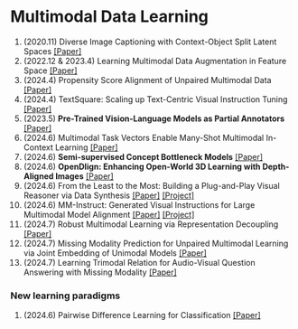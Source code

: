 # Multimodal Data Learning

1. (2020.11) Diverse Image Captioning with Context-Object Split Latent Spaces [[Paper]](https://arxiv.org/pdf/2011.00966)
2. (2022.12 & 2023.4) Learning Multimodal Data Augmentation in Feature Space [[Paper]](https://arxiv.org/abs/2212.14453)
3. (2024.4) Propensity Score Alignment of Unpaired Multimodal Data [[Paper]](https://arxiv.org/abs/2404.01595v1)
4. (2024.4) TextSquare: Scaling up Text-Centric Visual Instruction Tuning [[Paper]](https://arxiv.org/pdf/2404.12803)
5. (2023.5) **Pre-Trained Vision-Language Models as Partial Annotators** [[Paper]](https://arxiv.org/pdf/2406.18550)
6. (2024.6) Multimodal Task Vectors Enable Many-Shot Multimodal In-Context Learning [[Paper]](https://arxiv.org/abs/2406.15334) 
7. (2024.6) **Semi-supervised Concept Bottleneck Models** [[Paper]](https://arxiv.org/pdf/2406.18992)
8. (2024.6) **OpenDlign: Enhancing Open-World 3D Learning with Depth-Aligned Images** [[Paper]](https://arxiv.org/abs/2404.16538)
9. (2024.6) From the Least to the Most: Building a Plug-and-Play Visual Reasoner via Data Synthesis [[Paper]](https://arxiv.org/abs/2406.19934) [[Project]](https://github.com/steven-ccq/VisualReasoner)
10. (2024.6) MM-Instruct: Generated Visual Instructions for Large Multimodal Model Alignment [[Paper]](https://arxiv.org/abs/2406.19736) [[Project]](https://github.com/jihaonew/MM-Instruct)
11. (2024.7) Robust Multimodal Learning via Representation Decoupling [[Paper]](https://arxiv.org/pdf/2407.04458)
12. (2024.7) Missing Modality Prediction for Unpaired Multimodal Learning via Joint Embedding of Unimodal Models [[Paper]](https://arxiv.org/abs/2407.12616v1)
13. (2024.7) Learning Trimodal Relation for Audio-Visual Question Answering with Missing Modality [[Paper]](https://arxiv.org/pdf/2407.16171)





### New learning paradigms



1. (2024.6) Pairwise Difference Learning for Classification [[Paper]](https://arxiv.org/abs/2406.20031v1)